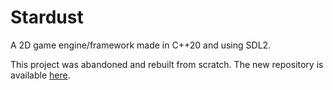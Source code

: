 # Stardust
A 2D game engine/framework made in C++20 and using SDL2.

This project was abandoned and rebuilt from scratch. The new repository is available [here](https://github.com/LucidSigma/stardust).
